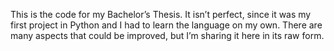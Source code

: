 This is the code for my Bachelor’s Thesis. It isn’t perfect, since it was my first project in Python and I had to learn the language on my own. There are many aspects that could be improved, but I’m sharing it here in its raw form.
